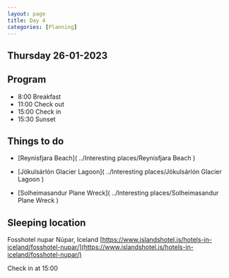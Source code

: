 ```yaml
--- 
layout: page
title: Day 4 
categories: [Planning] 
---
```

## Thursday 26-01-2023

## Program
- 8:00 Breakfast
- 11:00 Check out
- 15:00 Check in
- 15:30 Sunset

## Things to do
- [Reynisfjara Beach]( ../Interesting places/Reynisfjara Beach ) 

- [Jökulsárlón Glacier Lagoon]( ../Interesting places/Jökulsárlón Glacier Lagoon ) 

- [Solheimasandur Plane Wreck]( ../Interesting places/Solheimasandur Plane Wreck ) 



## Sleeping location 
Fosshotel nupar
Núpar, Iceland
[https://www.islandshotel.is/hotels-in-iceland/fosshotel-nupar/](https://www.islandshotel.is/hotels-in-iceland/fosshotel-nupar/)

Check in at 15:00